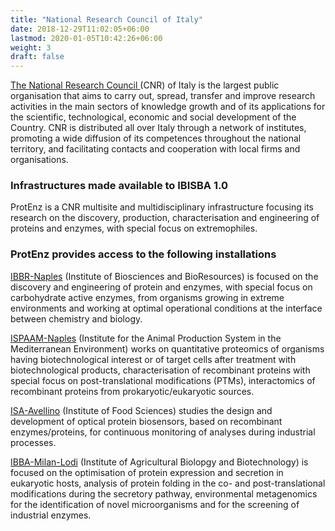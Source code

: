 ```yaml
---
title: "National Research Council of Italy"
date: 2018-12-29T11:02:05+06:00
lastmod: 2020-01-05T10:42:26+06:00
weight: 3
draft: false
---
```


[The National Research Council ](https://www.cnr.it/en)(CNR) of Italy is the largest public organisation that aims to carry out, spread, transfer and improve research activities in the main sectors of knowledge growth and of its applications for the scientific, technological, economic and social development of the Country. CNR is distributed all over Italy through a network of institutes, promoting a wide diffusion of its competences throughout the national territory, and facilitating contacts and cooperation with local firms and organisations.

### Infrastructures made available to IBISBA 1.0

ProtEnz is a CNR multisite and multidisciplinary infrastructure focusing its research on the discovery, production, characterisation and engineering of proteins and enzymes, with special focus on extremophiles.

### ProtEnz provides access to the following installations

[IBBR-Naples](http://ibbr.cnr.it/ibbr/) (Institute of Biosciences and BioResources) is focused on the discovery and engineering of protein and enzymes, with special focus on carbohydrate active enzymes, from organisms growing in extreme environments and working at optimal operational conditions at the interface between chemistry and biology.

[ISPAAM-Naples](http://www.ispaam.cnr.it/?lang=en) (Institute for the Animal Production System in the Mediterranean Environment) works on quantitative proteomics of organisms having biotechnological interest or of target cells after treatment with biotechnological products, characterisation of recombinant proteins with special focus on post-translational modifications (PTMs), interactomics of recombinant proteins from prokaryotic/eukaryotic sources.

[ISA-Avellino](http://www.isa.cnr.it/web/) (Institute of Food Sciences) studies the design and development of optical protein biosensors, based on recombinant enzymes/proteins, for continuous monitoring of analyses during industrial processes.

[IBBA-Milan-Lodi](http://www.ibba.cnr.it/index.php/en) (Institute of Agricultural Biolopgy and Biotechnology) is focused on the optimisation of protein expression and secretion in eukaryotic hosts, analysis of protein folding in the co- and post-translational modifications during the secretory pathway, environmental metagenomics for the identification of novel microorganisms and for the screening of industrial enzymes.